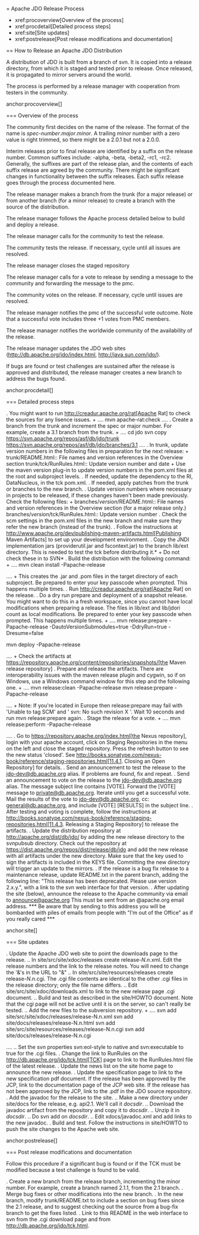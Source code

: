 = Apache JDO Release Process

* xref:procoverview[Overview of the process]
* xref:procdetail[Detailed process steps]
* xref:site[Site updates]
* xref:postrelease[Post release modifications and documentation]


== How to Release an Apache JDO Distribution

A distribution of JDO is built from a branch of svn. It is copied into a
release directory, from which it is staged and tested prior to release.
Once released, it is propagated to mirror servers around the world.

The process is performed by a release manager with cooperation from
testers in the community.


anchor:procoverview[]

=== Overview of the process

The community first decides on the name of the release. The format of
the name is _spec-number_._major_._minor_. A trailing _minor_ number
with a zero value is right trimmed, so there might be a 2.0.1 but not a
2.0.0.

Interim releases prior to final release are identified by a suffix on
the release number. Common suffixes include: -alpha, -beta, -beta2,
-rc1, -rc2. Generally, the suffixes are part of the release plan, and
the contents of each suffix release are agreed by the community. There
might be significant changes in functionality between the suffix
releases. Each suffix release goes through the process documented here.

The release manager makes a branch from the trunk (for a major release)
or from another branch (for a minor release) to create a branch with the
source of the distribution.

The release manager follows the Apache process detailed below to build
and deploy a release.

The release manager calls for the community to test the release.

The community tests the release. If necessary, cycle until all issues
are resolved.

The release manager closes the staged repository

The release manager calls for a vote to release by sending a message to
the community and forwarding the message to the pmc.

The community votes on the release. If necessary, cycle until issues are
resolved.

The release manager notifies the pmc of the successful vote outcome.
Note that a successful vote includes three +1 votes from PMC members.

The release manager notifies the worldwide community of the availability
of the release.

The release manager updates the JDO web sites
(http://db.apache.org/jdo/index.html, http://java.sun.com/jdo/).

If bugs are found or test challenges are sustained after the release is
approved and distributed, the release manager creates a new branch to
address the bugs found.


anchor:procdetail[]

=== Detailed process steps

. You might want to run http://creadur.apache.org/rat[Apache Rat] to
check the sources for any lisence issues.
+
....
mvn apache-rat:check
....
. Create a branch from the trunk and increment the spec or major number.
For example, create a 3.1 branch from the trunk.
+
....
cd jdo
svn copy https://svn.apache.org/repos/asf/db/jdo/trunk \
https://svn.apache.org/repos/asf/db/jdo/branches/3.1
....
. In trunk, update version numbers in the following files in preparation
for the next release:
+
trunk/README.html::
  File names and version references in the Overview section
trunk/tck/RunRules.html::
  Update version number and date
+
Use the maven version plug-in to update version numbers in the pom.xml
files at the root and subproject levels.
. If needed, update the dependency to the RI, DataNucleus, in the tck
pom.xml.
. If needed, apply patches from the trunk or branches to the new branch.
. Update version numbers where necessary in projects to be released, if
these changes haven't been made previously. Check the following files:
+
branches/_version_/README.html::
  File names and version references in the Overview section (for a major
  release only.)
branches/_version_/tck/RunRules.html::
  Update version number
. Check the scm settings in the pom.xml files in the new branch and make
sure they refer the new branch (instead of the trunk).
. Follow the instructions at
http://www.apache.org/dev/publishing-maven-artifacts.html[Publishing
Maven Artifacts] to set up your development environment.
. Copy the JNDI implementation jars (providerutil.jar and fscontext.jar)
to the branch lib/ext directory. This is needed to test the tck before
distributing it.* +
Do not check these in to SVN*
. Build the distribution with the following command:
+
....
     mvn clean install -Papache-release
    
....
+
This creates the .jar and .pom files in the target directory of each
subproject. Be prepared to enter your key passcode when prompted. This
happens multiple times.
. Run http://creadur.apache.org/rat[Apache Rat] on the release.
. Do a dry run prepare and deployment of a snapshot release. You might
want to do this in a fresh workspace, since you cannot have local
modifications when preparing a release. The files in lib/ext and
lib/jdori count as local modifications. Be prepared to enter your key
passcode when prompted. This happens multiple times.
+
....
 mvn release:prepare -Papache-release -DautoVersionSubmodules=true -DdryRun=true -Dresume=false

 mvn deploy -Papache-release 
    
....
+
Check the artifacts at
https://repository.apache.org/content/repositories/snapshots/[the Maven
release repository]
. Prepare and release the artifacts. There are interoperability issues
with the maven release plugin and cygwin, so if on Windows, use a
Windows command window for this step and the following one.
+
....
mvn release:clean -Papache-release
mvn release:prepare -Papache-release
      
....
+
Note: If you're located in Europe then release:prepare may fail with
'Unable to tag SCM' and ' svn: No such revision X '. Wait 10 seconds and
run mvn release:prepare again.
. Stage the release for a vote.
+
....
mvn release:perform -Papache-release
    
....
. Go to https://repository.apache.org/index.html[the Nexus repository],
login with your apache account, click on Staging Repositories in the
menu on the left and close the staged repository. Press the refresh
button to see the new status 'closed'. See
http://books.sonatype.com/nexus-book/reference/staging-repositories.html[11.4.1.
Closing an Open Repository] for details.
. Send an announcement to test the release to the jdo-dev@db.apache.org
alias. If problems are found, fix and repeat.
. Send an announcement to vote on the release to the
jdo-dev@db.apache.org alias. The message subject line contains [VOTE].
Forward the [VOTE] message to private@db.apache.org. Iterate until you
get a successful vote. Mail the results of the vote to
jdo-dev@db.apache.org, cc: general@db.apache.org, and include [VOTE]
[RESULTS] in the subject line.
. After testing and voting is complete, follow the instructions at
http://books.sonatype.com/nexus-book/reference/staging-repositories.html[11.4.3.
Releasing a Staging Repository] to release the artifacts.
. Update the distribution repository at http://apache.org/dist/db/jdo/
by adding the new release directory to the svnpubsub directory. Check
out the repository at https://dist.apache.org/repos/dist/release/db/jdo
and add the new release with all artifacts under the new directory. Make
sure that the key used to sign the artifacts is included in the KEYS
file. Committing the new directory will trigger an update to the
mirrors.
. If the release is a bug fix release to a maintenance release, update
README.txt in the parent branch, adding the following line: "This
release has been deprecated. Please use version 2.x.y.", with a link to
the svn web interface for that version.
. After updating the site (below), announce the release to the Apache
community via email to announce@apache.org This must be sent from an
@apache.org email address. *** Be aware that by sending to this address
you will be bombarded with piles of emails from people with "I'm out of
the Office" as if you really cared ***


anchor:site[]

=== Site updates

. Update the Apache JDO web site to point the downloads page to the
release.
.. In site/src/site/xdoc/releases create release-_N.n_.xml. Edit the
release numbers and the link to the release notes. You will need to
change the '&'s in the URL to "&amp;"
.. In site/src/site/resources/releases create release-_N.n_.cgi. The
.cgi file contents are identical to the other .cgi files in the release
directory; only the file name differs.
.. Edit site/src/site/xdoc/downloads.xml to link to the new release page
.cgi document.
.. Build and test as described in the site/HOWTO document. Note that the
cgi page will not be active until it is on the server, so can't really
be tested.
.. Add the new files to the subversion repository.
+
....
svn add site/src/site/xdoc/releases/release-N.n.xml 
svn add site/docs/releases/release-N.n.html 
svn add site/src/site/resources/releases/release-N.n.cgi 
svn add site/docs/releases/release-N.n.cgi 
    
....
.. Set the svn properties svn:eol-style to native and svn:executable to
true for the .cgi files.
. Change the link to RunRules on the
http://db.apache.org/jdo/tck.html[TCK] page to link to the RunRules.html
file of the latest release.
. Update the news list on the site home page to announce the new
release.
. Update the specification page to link to the new specification pdf
document. If the release has been approved by the JCP, link to the
documentation page of the JCP web site. If the release has not been
approved by the JCP, link to the .pdf in the JDO source repository.
. Add the javadoc for the release to the site.
.. Make a new directory under site/docs for the release, e.g. api2.1.
We'll call it _docsdir_.
.. Download the javadoc artifact from the repository and copy it to
_docsdir_.
.. Unzip it in _docsdir_.
.. Do svn add on _docsdir_.
.. Edit xdocs/javadoc.xml and add links to the new javadoc.
. Build and test. Follow the instructions in site/HOWTO to push the site
changes to the Apache web site.


anchor:postrelease[]

=== Post release modifications and documentation

Follow this procedure if a significant bug is found or if the TCK must
be modified because a test challenge is found to be valid.

. Create a new branch from the release branch, incrementing the minor
number. For example, create a branch named 2.1.1, from the 2.1 branch.
. Merge bug fixes or other modifications into the new branch.
. In the new branch, modify trunk/README.txt to include a section on bug
fixes since the 2.1 release, and to suggest checking out the source from
a bug-fix branch to get the fixes listed.
. Link to this README in the web interface to svn from the .cgi download
page and from http://db.apache.org/jdo/tck.html.
